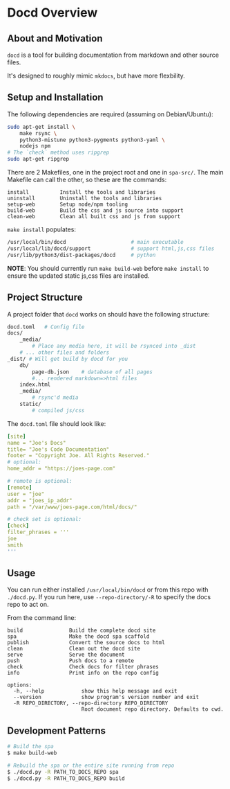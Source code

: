 # Docd Overview

## About and Motivation

`docd` is a tool for building documentation from markdown and other source files.

It's designed to roughly mimic `mkdocs`, but have more flexbility.


## Setup and Installation

The following dependencies are required (assuming on Debian/Ubuntu):

```sh
sudo apt-get install \
    make rsync \
    python3-mistune python3-pygments python3-yaml \
    nodejs npm
# The `check` method uses ripgrep
sudo apt-get ripgrep
```

There are 2 Makefiles, one in the project root and one in `spa-src/`.
The main Makefile can call the other, so these are the commands:

```
install          Install the tools and libraries
uninstall        Uninstall the tools and libraries
setup-web        Setup node/npm tooling
build-web        Build the css and js source into support
clean-web        Clean all built css and js from support
```

`make install` populates:

```sh
/usr/local/bin/docd                     # main executable
/usr/local/lib/docd/support             # support html,js,css files
/usr/lib/python3/dist-packages/docd     # python
```

**NOTE**: You should currently run `make build-web` before `make install` to ensure the updated static js,css files are installed.


## Project Structure

A project folder that `docd` works on should have the following structure:

```sh
docd.toml   # Config file
docs/
    _media/
        # Place any media here, it will be rsynced into _dist
    # ... other files and folders
_dist/ # Will get build by docd for you
    db/
        page-db.json    # database of all pages
        #... rendered markdown=>html files
    index.html
    _media/
        # rsync'd media
    static/
        # compiled js/css
```

The `docd.toml` file should look like:

```yaml
[site]
name = "Joe's Docs"
title= "Joe's Code Documentation"
footer = "Copyright Joe. All Rights Reserved."
# optional:
home_addr = "https://joes-page.com"

# remote is optional:
[remote]
user = "joe"
addr = "joes_ip_addr"
path = "/var/www/joes-page.com/html/docs/"

# check set is optional:
[check]
filter_phrases = '''
joe
smith
'''
```


## Usage

You can run either installed `/usr/local/bin/docd` or from this repo with `./docd.py`.
If you run here, use `--repo-directory/-R` to specify the docs repo to act on.

From the command line:

```
build               Build the complete docd site
spa                 Make the docd spa scaffold
publish             Convert the source docs to html
clean               Clean out the docd site
serve               Serve the document
push                Push docs to a remote
check               Check docs for filter phrases
info                Print info on the repo config

options:
  -h, --help            show this help message and exit
  --version             show program's version number and exit
  -R REPO_DIRECTORY, --repo-directory REPO_DIRECTORY
                        Root document repo directory. Defaults to cwd.
```


## Development Patterns

```sh
# Build the spa
$ make build-web

# Rebuild the spa or the entire site running from repo
$ ./docd.py -R PATH_TO_DOCS_REPO spa
$ ./docd.py -R PATH_TO_DOCS_REPO build
```
